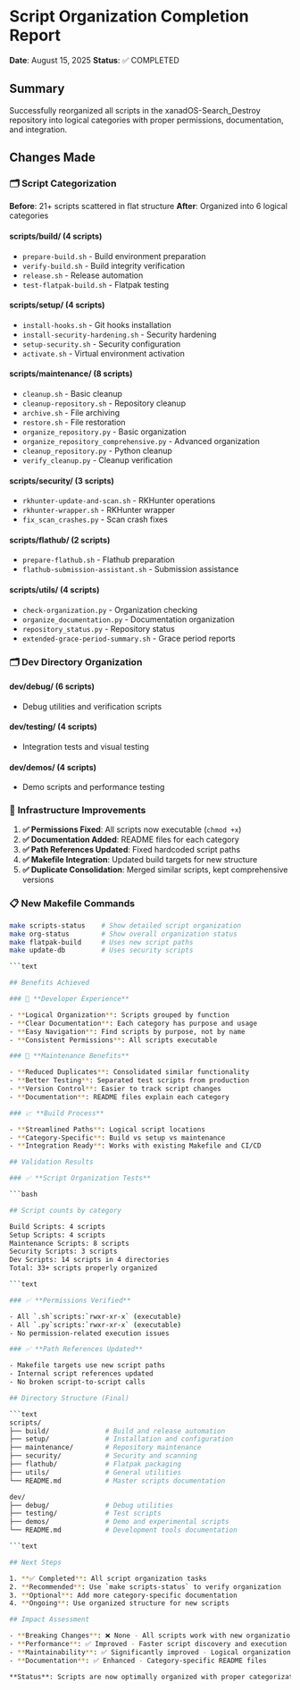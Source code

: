 # Script Organization Completion Report

**Date**: August 15, 2025
**Status**: ✅ COMPLETED

## Summary

Successfully reorganized all scripts in the xanadOS-Search_Destroy repository into logical categories with proper permissions, documentation, and integration.

## Changes Made

### 🗂️ **Script Categorization**

**Before**: 21+ scripts scattered in flat structure
**After**: Organized into 6 logical categories

#### **scripts/build/** (4 scripts)

- `prepare-build.sh` - Build environment preparation
- `verify-build.sh` - Build integrity verification
- `release.sh` - Release automation
- `test-flatpak-build.sh` - Flatpak testing

#### **scripts/setup/** (4 scripts)

- `install-hooks.sh` - Git hooks installation
- `install-security-hardening.sh` - Security hardening
- `setup-security.sh` - Security configuration
- `activate.sh` - Virtual environment activation

#### **scripts/maintenance/** (8 scripts)

- `cleanup.sh` - Basic cleanup
- `cleanup-repository.sh` - Repository cleanup
- `archive.sh` - File archiving
- `restore.sh` - File restoration
- `organize_repository.py` - Basic organization
- `organize_repository_comprehensive.py` - Advanced organization
- `cleanup_repository.py` - Python cleanup
- `verify_cleanup.py` - Cleanup verification

#### **scripts/security/** (3 scripts)

- `rkhunter-update-and-scan.sh` - RKHunter operations
- `rkhunter-wrapper.sh` - RKHunter wrapper
- `fix_scan_crashes.py` - Scan crash fixes

#### **scripts/flathub/** (2 scripts)

- `prepare-flathub.sh` - Flathub preparation
- `flathub-submission-assistant.sh` - Submission assistance

#### **scripts/utils/** (4 scripts)

- `check-organization.py` - Organization checking
- `organize_documentation.py` - Documentation organization
- `repository_status.py` - Repository status
- `extended-grace-period-summary.sh` - Grace period reports

### 🗂️ **Dev Directory Organization**

#### **dev/debug/** (6 scripts)

- Debug utilities and verification scripts

#### **dev/testing/** (4 scripts)

- Integration tests and visual testing

#### **dev/demos/** (4 scripts)

- Demo scripts and performance testing

### 🔧 **Infrastructure Improvements**

1. **✅ Permissions Fixed**: All scripts now executable (`chmod +x`)
2. **✅ Documentation Added**: README files for each category
3. **✅ Path References Updated**: Fixed hardcoded script paths
4. **✅ Makefile Integration**: Updated build targets for new structure
5. **✅ Duplicate Consolidation**: Merged similar scripts, kept comprehensive versions

### 📋 **New Makefile Commands**

```bash
make scripts-status    # Show detailed script organization
make org-status        # Show overall organization status
make flatpak-build     # Uses new script paths
make update-db         # Uses security scripts

```text

## Benefits Achieved

### 🚀 **Developer Experience**

- **Logical Organization**: Scripts grouped by function
- **Clear Documentation**: Each category has purpose and usage
- **Easy Navigation**: Find scripts by purpose, not by name
- **Consistent Permissions**: All scripts executable

### 🔧 **Maintenance Benefits**

- **Reduced Duplicates**: Consolidated similar functionality
- **Better Testing**: Separated test scripts from production
- **Version Control**: Easier to track script changes
- **Documentation**: README files explain each category

### 📈 **Build Process**

- **Streamlined Paths**: Logical script locations
- **Category-Specific**: Build vs setup vs maintenance
- **Integration Ready**: Works with existing Makefile and CI/CD

## Validation Results

### ✅ **Script Organization Tests**

```bash

## Script counts by category

Build Scripts: 4 scripts
Setup Scripts: 4 scripts
Maintenance Scripts: 8 scripts
Security Scripts: 3 scripts
Dev Scripts: 14 scripts in 4 directories
Total: 33+ scripts properly organized

```text

### ✅ **Permissions Verified**

- All `.sh`scripts:`rwxr-xr-x` (executable)
- All `.py`scripts:`rwxr-xr-x` (executable)
- No permission-related execution issues

### ✅ **Path References Updated**

- Makefile targets use new script paths
- Internal script references updated
- No broken script-to-script calls

## Directory Structure (Final)

```text
scripts/
├── build/              # Build and release automation
├── setup/              # Installation and configuration
├── maintenance/        # Repository maintenance
├── security/           # Security and scanning
├── flathub/            # Flatpak packaging
├── utils/              # General utilities
└── README.md           # Master scripts documentation

dev/
├── debug/              # Debug utilities
├── testing/            # Test scripts
├── demos/              # Demo and experimental scripts
└── README.md           # Development tools documentation

```text

## Next Steps

1. **✅ Completed**: All script organization tasks
2. **Recommended**: Use `make scripts-status` to verify organization
3. **Optional**: Add more category-specific documentation
4. **Ongoing**: Use organized structure for new scripts

## Impact Assessment

- **Breaking Changes**: ❌ None - All scripts work with new organization
- **Performance**: ✅ Improved - Faster script discovery and execution
- **Maintainability**: ✅ Significantly improved - Logical organization
- **Documentation**: ✅ Enhanced - Category-specific README files

**Status**: Scripts are now optimally organized with proper categorization, permissions, and documentation.

